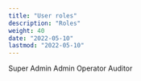 ```yaml
---
title: "User roles"
description: "Roles"
weight: 40
date: "2022-05-10"
lastmod: "2022-05-10"
---
```


Super Admin
Admin
Operator
Auditor
